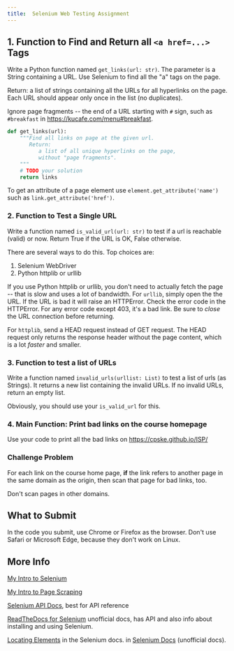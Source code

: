```yaml
---
title:  Selenium Web Testing Assignment
---
```


## 1. Function to Find and Return all `<a href=...>` Tags

Write a Python function named `get_links(url: str)`.
The parameter is a String containing a URL.
Use Selenium to find all the "a" tags on the page.

Return: a list of strings containing all the URLs
for all hyperlinks on the page.  Each URL should
appear only once in the list (no duplicates).

Ignore page fragments -- the end of a URL starting with `#` sign,
such as `#breakfast` in https://kucafe.com/menu#breakfast.

```python
def get_links(url):
    """Find all links on page at the given url.
       Return:
          a list of all unique hyperlinks on the page,
          without "page fragments".
    """
    # TODO your solution
    return links
```

To get an attribute of a page element use `element.get_attribute('name')`
such as `link.get_attribute('href')`.


### 2. Function to Test a Single URL 

Write a function named `is_valid_url(url: str)` to test if
a url is reachable (valid) or now.
Return True if the URL is OK, False otherwise.

There are several ways to do this. Top choices are:

1. Selenium WebDriver 
2. Python httplib or urllib

If you use Python httplib or urllib, you don't need to actually
fetch the page -- that is slow and uses a lot of bandwidth.
For `urllib`, simply open the the URL.  If the URL is bad it 
will raise an HTTPError. Check the error code in the HTTPError.
For any error code except 403, it's a bad link.
Be sure to *close* the URL connection before returning.

For `httplib`, send a HEAD request instead of GET request. 
The HEAD request only returns the response header without the page content, 
which is a lot *faster* and smaller.

### 3. Function to test a list of URLs

Write a function named `invalid_urls(urllist: List)`
to test a list of urls (as Strings).
It returns a new list containing the invalid URLs.
If no invalid URLs, return an empty list.

Obviously, you should use your `is_valid_url` for this.

### 4. Main Function: Print bad links on the course homepage

Use your code to print all the bad links on https://cpske.github.io/ISP/


### Challenge Problem

For each link on the course home page, **if** the link refers
to another page in the same domain as the origin,
then scan that page for bad links, too.

Don't scan pages in other domains.


## What to Submit

In the code you submit, use Chrome or Firefox as the browser.
Don't use Safari or Microsoft Edge, because they don't work on Linux.

## More Info

[My Intro to Selenium](/ISP/testing/Selenium-intro)

[My Intro to Page Scraping](/ISP/testing/Selenium-scraping)

[Selenium API Docs](https://selenium.dev/selenium/docs/api/py/), best for API reference

[ReadTheDocs for Selenium](https://selenium-python.readthedocs.io/api.html) unofficial docs, has API and also info about installing and using Selenium.

[Locating Elements](https://selenium-python.readthedocs.io/locating-elements.html) in the Selenium docs.
in [Selenium Docs](https://selenium-python.readthedocs.io/locating-elements.html) (unofficial docs).
